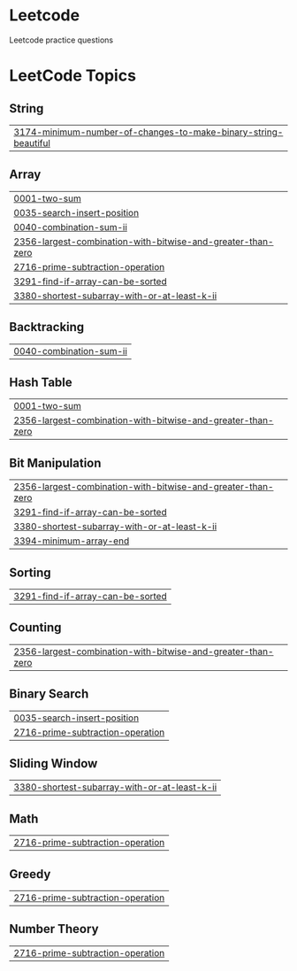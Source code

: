# Leetcode
Leetcode practice questions

<!---LeetCode Topics Start-->
# LeetCode Topics
## String
|  |
| ------- |
| [3174-minimum-number-of-changes-to-make-binary-string-beautiful](https://github.com/ruchap24/Leetcode/tree/master/3174-minimum-number-of-changes-to-make-binary-string-beautiful) |
## Array
|  |
| ------- |
| [0001-two-sum](https://github.com/ruchap24/Leetcode/tree/master/0001-two-sum) |
| [0035-search-insert-position](https://github.com/ruchap24/Leetcode/tree/master/0035-search-insert-position) |
| [0040-combination-sum-ii](https://github.com/ruchap24/Leetcode/tree/master/0040-combination-sum-ii) |
| [2356-largest-combination-with-bitwise-and-greater-than-zero](https://github.com/ruchap24/Leetcode/tree/master/2356-largest-combination-with-bitwise-and-greater-than-zero) |
| [2716-prime-subtraction-operation](https://github.com/ruchap24/Leetcode/tree/master/2716-prime-subtraction-operation) |
| [3291-find-if-array-can-be-sorted](https://github.com/ruchap24/Leetcode/tree/master/3291-find-if-array-can-be-sorted) |
| [3380-shortest-subarray-with-or-at-least-k-ii](https://github.com/ruchap24/Leetcode/tree/master/3380-shortest-subarray-with-or-at-least-k-ii) |
## Backtracking
|  |
| ------- |
| [0040-combination-sum-ii](https://github.com/ruchap24/Leetcode/tree/master/0040-combination-sum-ii) |
## Hash Table
|  |
| ------- |
| [0001-two-sum](https://github.com/ruchap24/Leetcode/tree/master/0001-two-sum) |
| [2356-largest-combination-with-bitwise-and-greater-than-zero](https://github.com/ruchap24/Leetcode/tree/master/2356-largest-combination-with-bitwise-and-greater-than-zero) |
## Bit Manipulation
|  |
| ------- |
| [2356-largest-combination-with-bitwise-and-greater-than-zero](https://github.com/ruchap24/Leetcode/tree/master/2356-largest-combination-with-bitwise-and-greater-than-zero) |
| [3291-find-if-array-can-be-sorted](https://github.com/ruchap24/Leetcode/tree/master/3291-find-if-array-can-be-sorted) |
| [3380-shortest-subarray-with-or-at-least-k-ii](https://github.com/ruchap24/Leetcode/tree/master/3380-shortest-subarray-with-or-at-least-k-ii) |
| [3394-minimum-array-end](https://github.com/ruchap24/Leetcode/tree/master/3394-minimum-array-end) |
## Sorting
|  |
| ------- |
| [3291-find-if-array-can-be-sorted](https://github.com/ruchap24/Leetcode/tree/master/3291-find-if-array-can-be-sorted) |
## Counting
|  |
| ------- |
| [2356-largest-combination-with-bitwise-and-greater-than-zero](https://github.com/ruchap24/Leetcode/tree/master/2356-largest-combination-with-bitwise-and-greater-than-zero) |
## Binary Search
|  |
| ------- |
| [0035-search-insert-position](https://github.com/ruchap24/Leetcode/tree/master/0035-search-insert-position) |
| [2716-prime-subtraction-operation](https://github.com/ruchap24/Leetcode/tree/master/2716-prime-subtraction-operation) |
## Sliding Window
|  |
| ------- |
| [3380-shortest-subarray-with-or-at-least-k-ii](https://github.com/ruchap24/Leetcode/tree/master/3380-shortest-subarray-with-or-at-least-k-ii) |
## Math
|  |
| ------- |
| [2716-prime-subtraction-operation](https://github.com/ruchap24/Leetcode/tree/master/2716-prime-subtraction-operation) |
## Greedy
|  |
| ------- |
| [2716-prime-subtraction-operation](https://github.com/ruchap24/Leetcode/tree/master/2716-prime-subtraction-operation) |
## Number Theory
|  |
| ------- |
| [2716-prime-subtraction-operation](https://github.com/ruchap24/Leetcode/tree/master/2716-prime-subtraction-operation) |
<!---LeetCode Topics End-->